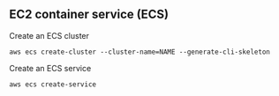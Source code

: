 ## EC2 container service (ECS)
Create an ECS cluster
```shell
aws ecs create-cluster --cluster-name=NAME --generate-cli-skeleton
```

Create an ECS service
```shell
aws ecs create-service
```
